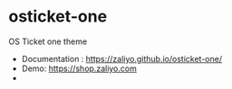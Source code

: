 # osticket-one
OS Ticket one theme
- Documentation : https://zaliyo.github.io/osticket-one/
- Demo: https://shop.zaliyo.com
- 
